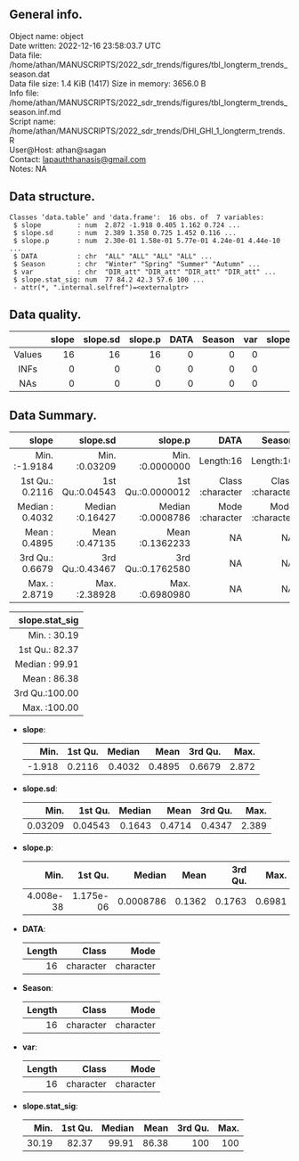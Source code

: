 <!-- This is a markdown file. -->


 General info.
---------------

Object name:    object      
Date written:   2022-12-16 23:58:03.7 UTC  
Data file:      /home/athan/MANUSCRIPTS/2022_sdr_trends/figures/tbl_longterm_trends_season.dat      
Data file size: 1.4 KiB (1417) 
Size in memory: 3656.0 B      
Info file:      /home/athan/MANUSCRIPTS/2022_sdr_trends/figures/tbl_longterm_trends_season.inf.md      
Script name:    /home/athan/MANUSCRIPTS/2022_sdr_trends/DHI_GHI_1_longterm_trends.R      
User@Host:      athan@sagan   
Contact:        <lapauththanasis@gmail.com>      
Notes:          NA      


 Data structure.
-----------------

```
Classes ‘data.table’ and 'data.frame':	16 obs. of  7 variables:
 $ slope         : num  2.872 -1.918 0.405 1.162 0.724 ...
 $ slope.sd      : num  2.389 1.358 0.725 1.452 0.116 ...
 $ slope.p       : num  2.30e-01 1.58e-01 5.77e-01 4.24e-01 4.44e-10 ...
 $ DATA          : chr  "ALL" "ALL" "ALL" "ALL" ...
 $ Season        : chr  "Winter" "Spring" "Summer" "Autumn" ...
 $ var           : chr  "DIR_att" "DIR_att" "DIR_att" "DIR_att" ...
 $ slope.stat_sig: num  77 84.2 42.3 57.6 100 ...
 - attr(*, ".internal.selfref")=<externalptr> 
```


 Data quality.
---------------

| &nbsp; | slope | slope.sd | slope.p | DATA | Season | var | slope.stat_sig |
|:------:|------:|---------:|--------:|-----:|-------:|----:|---------------:|
| Values |    16 |       16 |      16 |    0 |      0 |   0 |             16 |
|  INFs  |     0 |        0 |       0 |    0 |      0 |   0 |              0 |
|  NAs   |     0 |        0 |       0 |    0 |      0 |   0 |              0 |


 Data Summary.
---------------

|           slope |        slope.sd |           slope.p |             DATA |           Season |              var |
|----------------:|----------------:|------------------:|-----------------:|-----------------:|-----------------:|
| Min.   :-1.9184 | Min.   :0.03209 | Min.   :0.0000000 |        Length:16 |        Length:16 |        Length:16 |
| 1st Qu.: 0.2116 | 1st Qu.:0.04543 | 1st Qu.:0.0000012 | Class :character | Class :character | Class :character |
| Median : 0.4032 | Median :0.16427 | Median :0.0008786 | Mode  :character | Mode  :character | Mode  :character |
| Mean   : 0.4895 | Mean   :0.47135 | Mean   :0.1362233 |               NA |               NA |               NA |
| 3rd Qu.: 0.6679 | 3rd Qu.:0.43467 | 3rd Qu.:0.1762580 |               NA |               NA |               NA |
| Max.   : 2.8719 | Max.   :2.38928 | Max.   :0.6980980 |               NA |               NA |               NA |

 

| slope.stat_sig |
|---------------:|
| Min.   : 30.19 |
| 1st Qu.: 82.37 |
| Median : 99.91 |
| Mean   : 86.38 |
| 3rd Qu.:100.00 |
| Max.   :100.00 |



  * **slope**:


    |   Min. | 1st Qu. | Median |   Mean | 3rd Qu. |  Max. |
    |-------:|--------:|-------:|-------:|--------:|------:|
    | -1.918 |  0.2116 | 0.4032 | 0.4895 |  0.6679 | 2.872 |

  * **slope.sd**:


    |    Min. | 1st Qu. | Median |   Mean | 3rd Qu. |  Max. |
    |--------:|--------:|-------:|-------:|--------:|------:|
    | 0.03209 | 0.04543 | 0.1643 | 0.4714 |  0.4347 | 2.389 |

  * **slope.p**:


    |      Min. |   1st Qu. |    Median |   Mean | 3rd Qu. |   Max. |
    |----------:|----------:|----------:|-------:|--------:|-------:|
    | 4.008e-38 | 1.175e-06 | 0.0008786 | 0.1362 |  0.1763 | 0.6981 |

  * **DATA**:


    | Length |     Class |      Mode |
    |-------:|----------:|----------:|
    |     16 | character | character |

  * **Season**:


    | Length |     Class |      Mode |
    |-------:|----------:|----------:|
    |     16 | character | character |

  * **var**:


    | Length |     Class |      Mode |
    |-------:|----------:|----------:|
    |     16 | character | character |

  * **slope.stat_sig**:


    |  Min. | 1st Qu. | Median |  Mean | 3rd Qu. | Max. |
    |------:|--------:|-------:|------:|--------:|-----:|
    | 30.19 |   82.37 |  99.91 | 86.38 |     100 |  100 |


<!-- end of list -->


